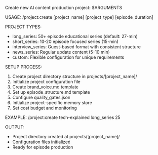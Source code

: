 Create new AI content production project: $ARGUMENTS

USAGE: /project:create [project_name] [project_type] [episode_duration]

PROJECT TYPES:
- long_series: 50+ episode educational series (default: 27-min)
- short_series: 10-20 episode focused series (15-min)
- interview_series: Guest-based format with consistent structure
- news_series: Regular update content (5-10 min)
- custom: Flexible configuration for unique requirements

SETUP PROCESS:
1. Create project directory structure in projects/[project_name]/
2. Initialize project configuration file
3. Create brand_voice.md template
4. Set up episode_structure.md template
5. Configure quality_gates.json
6. Initialize project-specific memory store
7. Set cost budget and monitoring

EXAMPLE:
/project:create tech-explained long_series 25

OUTPUT: 
- Project directory created at projects/[project_name]/
- Configuration files initialized
- Ready for episode production